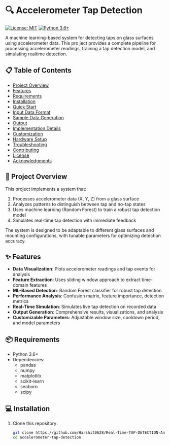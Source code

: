 # 🔍 Accelerometer Tap Detection

[![License: MIT](https://img.shields.io/badge/License-MIT-blue.svg)](https://opensource.org/licenses/MIT)
[![Python 3.6+](https://img.shields.io/badge/python-3.6+-blue.svg)](https://www.python.org/downloads/)

A machine learning-based system for detecting taps on glass surfaces using accelerometer data. This pro ject provides a complete pipeline for processing accelerometer readings, training a tap detection model, and simulating realtime detection.


## 📋 Table of Contents

- [Project Overview](#project-overview)
- [Features](#features)
- [Requirements](#requirements)
- [Installation](#installation)
- [Quick Start](#quick-start)
- [Input Data Format](#input-data-format)
- [Sample Data Generation](#sample-data-generation)
- [Output](#output)
- [Implementation Details](#implementation-details)
- [Customization](#customization)
- [Hardware Setup](#hardware-setup)
- [Troubleshooting](#troubleshooting)
- [Contributing](#contributing)
- [License](#license)
- [Acknowledgments](#acknowledgments)

## 🔭 Project Overview

This project implements a system that:

1. Processes accelerometer data (X, Y, Z) from a glass surface
2. Analyzes patterns to distinguish between tap and no-tap states
3. Uses machine learning (Random Forest) to train a robust tap detection model
4. Simulates real-time tap detection with immediate feedback

The system is designed to be adaptable to different glass surfaces and mounting configurations, with tunable parameters for optimizing detection accuracy.

## ✨ Features

- **Data Visualization**: Plots accelerometer readings and tap events for analysis
- **Feature Extraction**: Uses sliding window approach to extract time-domain features
- **ML-Based Detection**: Random Forest classifier for robust tap detection
- **Performance Analysis**: Confusion matrix, feature importance, detection metrics
- **Real-Time Simulation**: Simulates live tap detection on recorded data
- **Output Generation**: Comprehensive results, visualizations, and analysis
- **Customizable Parameters**: Adjustable window size, cooldown period, and model parameters

## 📦 Requirements

- Python 3.6+
- Dependencies:
  - pandas
  - numpy
  - matplotlib
  - scikit-learn
  - seaborn
  - scipy

## 💻 Installation

1. Clone this repository:
   ```bash
   git clone https://github.com/Harshit0628/Real-Time-TAP-DETECTION-Analysis.git
   cd accelerometer-tap-detection
